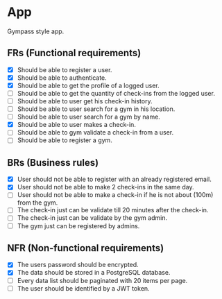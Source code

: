 # App
Gympass style app.

## FRs (Functional requirements)
- [X] Should be able to register a user.
- [X] Should be able to authenticate.
- [X] Should be able to get the profile of a logged user.
- [ ] Should be able to get the quantity of check-ins from the logged user.
- [ ] Should be able to user get his check-in history.
- [ ] Should be able to user search for a gym in his location.
- [ ] Should be able to user search for a gym by name.
- [X] Should be able to user makes a check-in.
- [ ] Should be able to gym validate a check-in from a user.
- [ ] Should be able to register a gym.

## BRs (Business rules)
- [X] User should not be able to register with an already registered email.
- [X] User should not be able to make 2 check-ins in the same day.
- [ ] User should not be able to make a check-in if he is not about (100m) from the gym.
- [ ] The check-in just can be validate till 20 minutes after the check-in.
- [ ] The check-in just can be validate by the gym admin.
- [ ] The gym just can be registered by admins.

## NFR (Non-functional requirements)
- [X] The users password should be encrypted.
- [X] The data should be stored in a PostgreSQL database.
- [ ] Every data list should be paginated with 20 items per page.
- [ ] The user should be identified by a JWT token.